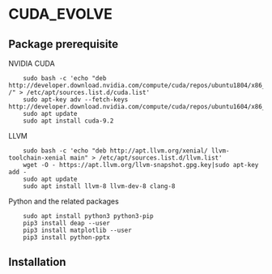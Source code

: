# CUDA_EVOLVE

## Package prerequisite

NVIDIA CUDA
```
    sudo bash -c 'echo "deb http://developer.download.nvidia.com/compute/cuda/repos/ubuntu1804/x86_64 /" > /etc/apt/sources.list.d/cuda.list'
    sudo apt-key adv --fetch-keys http://developer.download.nvidia.com/compute/cuda/repos/ubuntu1604/x86_64/7fa2af80.pub
    sudo apt update
    sudo apt install cuda-9.2
```

LLVM
```
    sudo bash -c 'echo "deb http://apt.llvm.org/xenial/ llvm-toolchain-xenial main" > /etc/apt/sources.list.d/llvm.list'
    wget -O - https://apt.llvm.org/llvm-snapshot.gpg.key|sudo apt-key add -
    sudo apt update
    sudo apt install llvm-8 llvm-dev-8 clang-8
```

Python and the related packages
```
    sudo apt install python3 python3-pip
    pip3 install deap --user
    pip3 install matplotlib --user
    pip3 install python-pptx
```

## Installation